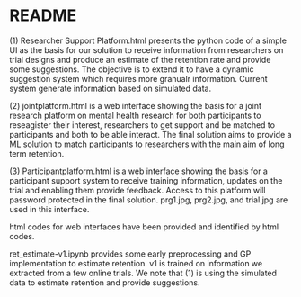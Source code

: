 # README

(1) Researcher Support Platform.html presents the python code of a simple UI as the basis for our solution to receive information from researchers on trial designs and produce an estimate of the retention rate and provide some suggestions. The objective is to extend it to have a dynamic suggestion system which requires more granualr information. Current system generate information based on simulated data. 

(2) jointplatform.html is a web interface showing the basis for a joint research platform on mental health research for both participants to reseagister their interest, researchers to get support and be matched to participants and both to be able interact. The final solution aims to provide a ML solution to match participants to researchers with the main aim of long term retention. 

(3) Participantplatform.html is a web interface showing the basis for a participant support system to receive training information, updates on the trial and enabling them provide feedback. Access to this platform will password protected in the final solution. 
prg1.jpg, prg2.jpg, and trial.jpg are used in this interface. 

html codes for web interfaces have been provided and identified by html codes.

ret_estimate-v1.ipynb provides some early preprocessing and GP implementation to estimate retention. v1 is trained on information we extracted from a few online trials. We note that (1) is using the simulated data to estimate retention and provide suggestions.
